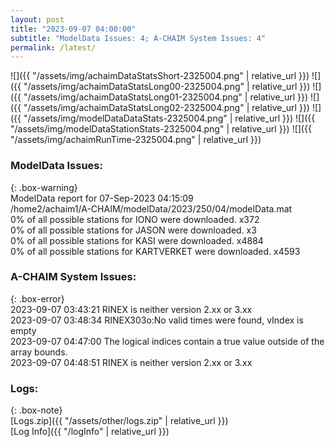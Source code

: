 ```yaml
---
layout: post
title: "2023-09-07 04:00:00"
subtitle: "ModelData Issues: 4; A-CHAIM System Issues: 4"
permalink: /latest/
---
```


![]({{ "/assets/img/achaimDataStatsShort-2325004.png" | relative_url }})
![]({{ "/assets/img/achaimDataStatsLong00-2325004.png" | relative_url }})
![]({{ "/assets/img/achaimDataStatsLong01-2325004.png" | relative_url }})
![]({{ "/assets/img/achaimDataStatsLong02-2325004.png" | relative_url }})
![]({{ "/assets/img/modelDataDataStats-2325004.png" | relative_url }})
![]({{ "/assets/img/modelDataStationStats-2325004.png" | relative_url }})
![]({{ "/assets/img/achaimRunTime-2325004.png" | relative_url }})


### ModelData Issues:  
  
{: .box-warning}  
 ModelData report for 07-Sep-2023 04:15:09   
 /home2/achaim1/A-CHAIM/modelData/2023/250/04/modelData.mat   
 0% of all possible stations for IONO were downloaded. x372   
 0% of all possible stations for JASON were downloaded. x3   
 0% of all possible stations for KASI were downloaded. x4884   
 0% of all possible stations for KARTVERKET were downloaded. x4593   
  
### A-CHAIM System Issues:  
  
{: .box-error}  
2023-09-07 03:43:21 RINEX is neither version 2.xx or 3.xx  
2023-09-07 03:48:34 RINEX303o:No valid times were found, vIndex is empty  
2023-09-07 04:47:00 The logical indices contain a true value outside of the array bounds.  
2023-09-07 04:48:51 RINEX is neither version 2.xx or 3.xx  

### Logs:  
  
{: .box-note}  
[Logs.zip]({{ "/assets/other/logs.zip" | relative_url }})  
[Log Info]({{ "/logInfo" | relative_url }})  
